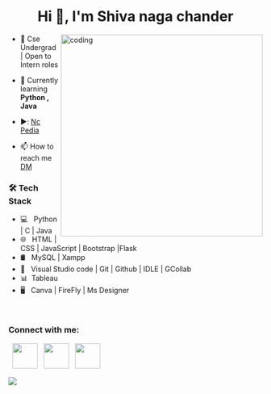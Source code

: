 <h1 align="center">Hi 👋, I'm Shiva naga chander</h1>

<img align="right" alt="coding" width="400" src="https://i.pinimg.com/originals/e8/f4/53/e8f453469a3ec97ecd354df465d73913.gif">

- 🚀 Cse Undergrad | Open to Intern roles

- 🌱 Currently learning **Python , Java**

- ▶️: [Nc Pedia](https://www.youtube.com/@Ncpedia)

- 📫 How to reach me [DM](mailto:shivanagachander@gmail.com)

<h3>🛠 Tech Stack</h3>

- 💻 &nbsp; Python | C | Java
- 🌐 &nbsp;  HTML | CSS | JavaScript | Bootstrap |Flask
- 🛢 &nbsp; MySQL | Xampp
- 🔧 &nbsp; Visual Studio code | Git | Github | IDLE | GCollab
- 📊 &nbsp;Tableau
- 🖥 &nbsp; Canva | FireFly | Ms Designer 

<br>
<h3 align="left">Connect with me:</h3>
<p align="left">
&nbsp; <a href="https://instagram.com/shiva_nc_?igshid=ZDdkNTZiNTM=" target="_blank" rel="noopener noreferrer"><img src="https://img.icons8.com/plasticine/100/000000/instagram-new.png" width="50" /></a>  
&nbsp; <a href="https://www.linkedin.com/in/shiva-nagachander-r-53a707254" target="_blank" rel="noopener noreferrer"><img src="https://img.icons8.com/plasticine/100/000000/linkedin.png" width="50" /></a>
&nbsp; <a href="mailto:shivanagachander@gmail.com" target="_blank" rel="noopener noreferrer"><img src="https://img.icons8.com/plasticine/100/000000/gmail.png"  width="50" /></a>
</p>
<!-- <img align="center" src="https://github-readme-stats.vercel.app/api?username=ShivaNagachander&theme=chartreuse-dark&show_icons=true"> -->

<p align="left">
  <a href="https://github.com/ShivaNagachander/github-readme-stats">
    <img src="https://github-readme-stats.vercel.app/api/top-langs/?username=ShivaNagachander&layout=compact&text_color=daf7dc&bg_color=151515" />
  </a>
</p>

